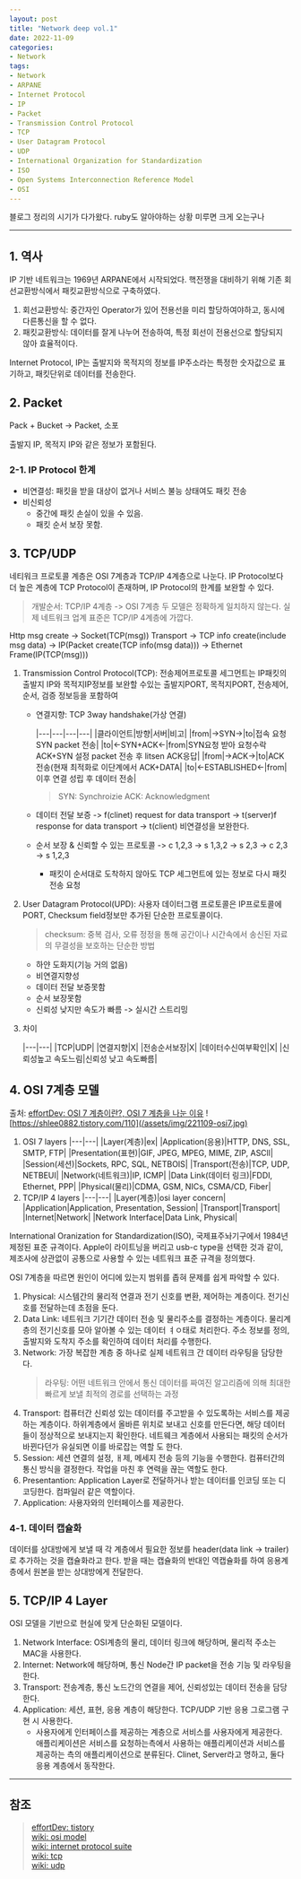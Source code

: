 ```yaml
---
layout: post
title: "Network deep vol.1"
date: 2022-11-09
categories:
- Network
tags:
- Network
- ARPANE
- Internet Protocol
- IP
- Packet
- Transmission Control Protocol
- TCP
- User Datagram Protocol
- UDP
- International Organization for Standardization
- ISO
- Open Systems Interconnection Reference Model
- OSI
---
```


블로그 정리의 시기가 다가왔다. ruby도 알아야하는 상황 미루면 크게 오는구나

---

## 1. 역사

IP 기반 네트워크는 1969년 ARPANE에서 시작되었다. 핵전쟁을 대비하기 위해 기존 회선교환방식에서 패킷교환방식으로 구축하였다.

1. 회선교환방식: 중간자인 Operator가 있어 전용선을 미리 할당하여야하고, 동시에 다른통신을 할 수 없다.
2. 패킷교환방식: 데이터를 잘게 나누어 전송하여, 특정 회선이 전용선으로 할당되지 않아 효율적이다.

Internet Protocol, IP는 출발지와 목적지의 정보를 IP주소라는 특정한 숫자값으로 표기하고, 패킷단위로 데이터를 전송한다.

## 2. Packet

Pack + Bucket -> Packet, 소포

출발지 IP, 목적지 IP와 같은 정보가 포함된다.

### 2-1. IP Protocol 한계

- 비연결성: 패킷을 받을 대상이 없거나 서비스 불능 상태여도 패킷 전송
- 비신뢰성
  - 중간에 패킷 손실이 있을 수 있음.
  - 패킷 순서 보장 못함.

## 3. TCP/UDP

네티워크 프로토콜 계층은 OSI 7계층과 TCP/IP 4계층으로 나눈다.
IP Protocol보다 더 높은 계층에 TCP Protocol이 존재하며, IP Protocol의 한계를 보완할 수 있다.

> 개발순서: TCP/IP 4계층 -> OSI 7계층
> 두 모델은 정확하게 일치하지 않는다. 실제 네트워크 업계 표준은 TCP/IP 4계층에 가깝다.

Http msg create -> Socket(TCP(msg)) Transport -> TCP info create(include msg data) -> IP(Packet create(TCP info(msg data))) -> Ethernet Frame(IP(TCP(msg)))

1. Transmission Control Protocol(TCP): 전송제어프로토콜 세그먼트는 IP패킷의 출발지 IP와 목적지IP정보를 보완할 수있는 출발지PORT, 목적지PORT, 전송제어, 순서, 검증 정보등을 포함하여
   - 연결지향: TCP 3way handshake(가상 연결)

      |---|---|---|---|
      |클라이언트|방향|서버|비고|
      |from|->SYN->|to|접속 요청 SYN packet 전송|
      |to|<-SYN+ACK<-|from|SYN요청 받아 요청수락 ACK+SYN 설정 packet 전송 후 litsen ACK응답|
      |from|->ACK->|to|ACK 전송(현재 최적화로 이단계에서 ACK+DATA|
      |to|<-ESTABLISHED<-|from| 이후 연결 성립 후 데이터 전송|

      > SYN: Synchroizie
      > ACK: Acknowledgment

   - 데이터 전달 보증
      -> f(clinet) request for data transport -> t(server)f response for data transport -> t(client)
      비연결성을 보완한다.
   - 순서 보장 & 신뢰할 수 있는 프로토콜
      -> c 1,2,3 -> s 1,3,2 -> s 2,3 -> c 2,3 -> s 1,2,3
     - 패킷이 순서대로 도착하지 않아도 TCP 세그먼트에 있는 정보로 다시 패킷 전송 요청
2. User Datagram Protocol(UPD): 사용자 데이터그램 프로토콜은 IP프로토콜에 PORT, Checksum field정보만 추가된 단순한 프로토콜이다.
   > checksum: 중복 검사, 오류 정정을 통해 공간이나 시간속에서 송신된 자료의 무결성을 보호하는 단순한 방법
   - 하얀 도화지(기능 거의 없음)
   - 비연결지향성
   - 데이터 전달 보증못함
   - 순서 보장못함
   - 신뢰성 낮지만 속도가 빠름 -> 실시간 스트리밍
3. 차이

   |---|---|
   |TCP|UDP|
   |연결지향|X|
   |전송순서보장|X|
   |데이터수신여부확인|X|
   |신뢰성높고 속도느림|신뢰성 낮고 속도빠름|

## 4. OSI 7계층 모델

출처: [effortDev: OSI 7 계층이란?, OSI 7 계층을 나눈 이유](https://shlee0882.tistory.com/110)
![https://shlee0882.tistory.com/110](/assets/img/221109-osi7.jpg)

1. OSI 7 layers
   |---|---|
   |Layer(계층)|ex|
   |Application(응용)|HTTP, DNS, SSL, SMTP, FTP|
   |Presentation(표현)|GIF, JPEG, MPEG, MIME, ZIP, ASCll|
   |Session(세션)|Sockets, RPC, SQL, NETBOIS|
   |Transport(전송)|TCP, UDP, NETBEUI|
   |Network(네트워크)|IP, ICMP|
   |Data Link(데이터 링크)|FDDI, Ethernet, PPP|
   |Physical(물리)|CDMA, GSM, NICs, CSMA/CD, Fiber|
2. TCP/IP 4 layers
   |---|---|
   |Layer(계층)|osi layer concern|
   |Application|Application, Presentation, Session|
   |Transport|Transport|
   |Internet|Network|
   |Network Interface|Data Link, Physical|

International Oranization for Standardization(ISO), 국제표주놔기구에서 1984년 제정된 표준 규격이다. Apple이 라이트닝을 버리고 usb-c type을 선택한 것과 같이, 제조사에 상관없이 공통으로 사용할 수 있는 네트워크 표준 규격을 정의했다.

OSI 7계층을 따르면 원인이 어디에 있는지 범위를 좁혀 문제를 쉽게 파악할 수 있다.

1. Physical: 시스템간의 물리적 연결과 전기 신호를 변환, 제어하는 계층이다. 전기신호를 전달하는데 초점을 둔다.
2. Data Link: 네트워크 기기간 데이터 전송 및 물리주소를 결정하는 계층이다. 물리계층의 전기신호를 모아 알아볼 수 있는 데이터 ㅕㅇ태로 처리한다. 주소 정보를 정의, 출발지와 도착지 주소를 확인하여 데이터 처리를 수행한다.
3. Network: 가장 복잡한 계층 중 하나로 실제 네트워크 간 데이터 라우팅을 담당한다.
   > 라우팅: 어떤 네트워크 안에서 통신 데이터를 짜여진 알고리즘에 의해 최대한 빠르게 보낼 최적의 경로를 선택하는 과정
4. Transport: 컴퓨터간 신뢰성 있는 데이터를 주고받을 수 있도록하는 서비스를 제공하는 계층이다. 하위계층에서 올바른 위치로 보내고 신호를 만든다면, 해당 데이터들이 정상적으로 보내지는지 확인한다. 네트웨크 계층에서 사용되는 패킷의 순서가 바뀐다던가 유실되면 이를 바로잡는 역할 도 한다.
5. Session: 세션 연결의 설정, ㅐ제, 메세지 전송 등의 기능을 수행한다. 컴퓨터간의 통신 방식을 결정한다. 작업을 마친 후 연력을 끊는 역할도 한다.
6. Presentantion: Application Layer로 전달하거나 받는 데이터를 인코딩 또는 디코딩한다. 컴파일러 같은 역할이다.
7. Application: 사용자와의 인터페이스를 제공한다.

### 4-1. 데이터 캡슐화

데이터를 상대방에게 보낼 때 각 계층에서 필요한 정보를 header(data link -> trailer)로 추가하는 것을 캡슐화라고 한다. 받을 때는 캡슐화의 반대인 역캡슐화를 하여 응용계층에서 원본을 받는 상대방에게 전달한다.

## 5. TCP/IP 4 Layer

OSI 모델을 기반으로 현실에 맞게 단순화된 모델이다.

1. Network Interface: OSI계층의 물리, 데이터 링크에 해당하며, 물리적 주소는 MAC을 사용한다.
2. Internet: Network에 해당하며, 통신 Node간 IP packet을 전송 기능 및 라우팅을 한다.
3. Transport: 전송계층, 통신 노드간의 연결을 제어, 신뢰성있는 데이터 전송을 담당한다.
4. Application: 세션, 표현, 응용 계층이 해당한다. TCP/UDP 기반 응용 그로그램 구현 시 사용한다.
   - 사용자에게 인터페이스를 제공하는 계층으로 서비스를 사용자에게 제공한다. 애플리케이션은 서비스를 요청하는측에서 사용하는 애플리케이션과 서비스를 제공하는 측의 애플리케이션으로 분류된다. Clinet, Server라고 명하고, 둘다 응용 계층에서 동작한다.

---

## 참조

> [effortDev: tistory](https://shlee0882.tistory.com/110)   
> [wiki: osi model](https://ko.wikipedia.org/wiki/OSI_%EB%AA%A8%ED%98%95)   
> [wiki: internet protocol suite](https://ko.wikipedia.org/wiki/%EC%9D%B8%ED%84%B0%EB%84%B7_%ED%94%84%EB%A1%9C%ED%86%A0%EC%BD%9C_%EC%8A%A4%EC%9C%84%ED%8A%B8)   
> [wiki: tcp](https://ko.wikipedia.org/wiki/%EC%A0%84%EC%86%A1_%EC%A0%9C%EC%96%B4_%ED%94%84%EB%A1%9C%ED%86%A0%EC%BD%9C)   
> [wiki: udp](https://ko.wikipedia.org/wiki/%EC%82%AC%EC%9A%A9%EC%9E%90_%EB%8D%B0%EC%9D%B4%ED%84%B0%EA%B7%B8%EB%9E%A8_%ED%94%84%EB%A1%9C%ED%86%A0%EC%BD%9C)